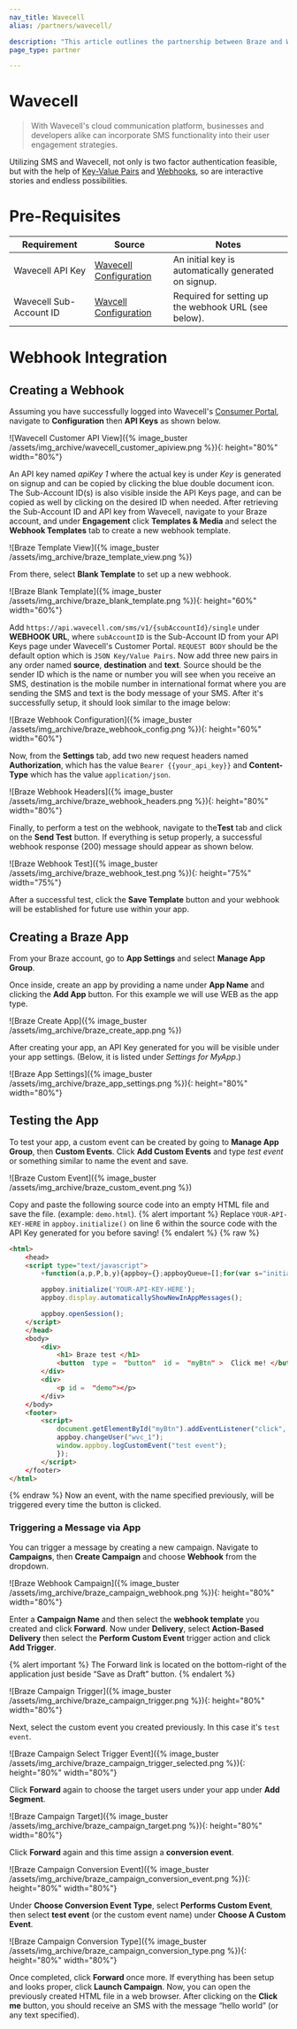 ```yaml
---
nav_title: Wavecell
alias: /partners/wavecell/

description: "This article outlines the partnership between Braze and Wavecell, cloud communication platform."
page_type: partner

---
```


# Wavecell
> With Wavecell's cloud communication platform, businesses and developers alike can incorporate SMS functionality into their user engagement strategies.

Utilizing SMS and Wavecell, not only is two factor authentication feasible, but with the help of [Key-Value Pairs]({{site.baseurl}}/user_guide/personalization_and_dynamic_content/key_value_pairs/) and [Webhooks]({{site.baseurl}}/user_guide/message_building_by_channel/webhooks/creating_a_webhook/), so are interactive stories and endless possibilities.

# Pre-Requisites

Requirement   |Source| Notes
--------------|------|-------------
Wavecell API Key | [Wavecell Configuration](https://app.wavecell.com) | An initial key is automatically generated on signup.
Wavecell Sub-Account ID | [Wavcell Configuration](https://app.wavecell.com) | Required for setting up the webhook URL (see below).

# Webhook Integration
## Creating a Webhook
Assuming you have successfully logged into Wavecell's [Consumer Portal](https://app.wavecell.com), navigate to **Configuration** then **API Keys** as shown below.

![Wavecell Customer API View]({% image_buster /assets/img_archive/wavecell_customer_apiview.png %}){: height="80%" width="80%"}

An API key named *apiKey 1* where the actual key is under *Key* is generated on signup and can be copied by clicking the blue double document icon.
The Sub-Account ID(s) is also visible inside the API Keys page, and can be copied as well by clicking on the desired ID when needed.
After retrieving the Sub-Account ID and API key from Wavecell, navigate to your Braze account, and under **Engagement** click **Templates & Media** and select the **Webhook Templates** tab to create a new webhook template.

![Braze Template View]({% image_buster /assets/img_archive/braze_template_view.png %})

From there, select **Blank Template** to set up a new webhook.

![Braze Blank Template]({% image_buster /assets/img_archive/braze_blank_template.png %}){: height="60%" width="60%"}

Add ``https://api.wavecell.com/sms/v1/{subAccountId}/single`` under​ **WEBHOOK URL**​,​ where
``subAccountID`` is the Sub-Account ID from your API Keys page under Wavecell's Customer Portal.
``REQUEST BODY``​ should be the default option which is  ``JSON Key/Value Pairs​``.
Now add three new pairs in any order named **source**, **destination** and **text**. Source should be the sender ID which is the name or number you will see when you receive an SMS, destination is the mobile number in international format where you are sending the SMS and text is the body message of your SMS.
After it's successfully setup, it should look similar to the image below:

![Braze Webhook Configuration]({% image_buster /assets/img_archive/braze_webhook_config.png %}){: height="60%" width="60%"}

Now, from the​ **Settings**​ tab, add two new request headers named **Authorization**​, which has the value ```Bearer {{your_api_key}}``` and **Content-Type** which has the value ``application/json``.

![Braze Webhook Headers]({% image_buster /assets/img_archive/braze_webhook_headers.png %}){: height="80%" width="80%"}

Finally, to perform a test on the webhook, navigate to the ​**Test​** tab and click on the **Send Test** button. If everything is setup properly, a successful webhook response (200) message should appear as shown below.

![Braze Webhook Test]({% image_buster /assets/img_archive/braze_webhook_test.png %}){: height="75%" width="75%"}

After a successful test, click the **Save Template** button and your webhook will be established for future use within your app.

## Creating a Braze App

From your Braze account, go to **App Settings** and select **Manage App Group**.

Once inside, create an app by providing a name under **App Name** and clicking the **Add App** button. For
this example we will use WEB as the app type.

![Braze Create App]({% image_buster /assets/img_archive/braze_create_app.png %})

After creating your app, an API Key generated for you will be visible under your app settings.
(Below, it is listed under *Settings for MyApp*.)

![Braze App Settings]({% image_buster /assets/img_archive/braze_app_settings.png %}){: height="80%" width="80%"}

## Testing the App
To test your app, a custom event can be created by going to **Manage App Group**, then **Custom Events**. Click **Add Custom Events** and type *test event* or something similar to name the event and save.

![Braze Custom Event]({% image_buster /assets/img_archive/braze_custom_event.png %})

Copy and paste the following source code into an empty HTML file and save the file. (example: ``demo.html``).
{% alert important %}
Replace ``YOUR-API-KEY-HERE`` in ``appboy.initialize()`` on line 6 within the source code with the API Key generated for you before saving!
{% endalert %}
{% raw %}
```html
<html>
    <​head​​>
    <script type="text/javascript">
        +function(a,p,P,b,y){appboy={};appboyQueue=[];for(var s="initialize destroy getDeviceId toggleAppboyLogging setLogger openSession changeUser requestImmediateDataFlush requestFeedRefresh subscribeToFeedUpdates requestContentCardsRefresh subscribeToContentCardsUpdates logCardImpressions logCardClick logCardDismissal logFeedDisplayed logContentCardsDisplayed logInAppMessageImpression logInAppMessageClick logInAppMessageButtonClick logInAppMessageHtmlClick subscribeToInAppMessage subscribeToNewInAppMessages removeSubscription removeAllSubscriptions logCustomEvent logPurchase isPushSupported isPushBlocked isPushGranted isPushPermissionGranted registerAppboyPushMessages unregisterAppboyPushMessages submitFeedback trackLocation stopWebTracking resumeWebTracking wipeData ab ab.DeviceProperties ab.User ab.User.Genders ab.User.NotificationSubscriptionTypes ab.User.prototype.getUserId ab.User.prototype.setFirstName ab.User.prototype.setLastName ab.User.prototype.setEmail ab.User.prototype.setGender ab.User.prototype.setDateOfBirth ab.User.prototype.setCountry ab.User.prototype.setHomeCity ab.User.prototype.setLanguage ab.User.prototype.setEmailNotificationSubscriptionType ab.User.prototype.setPushNotificationSubscriptionType ab.User.prototype.setPhoneNumber ab.User.prototype.setAvatarImageUrl ab.User.prototype.setLastKnownLocation ab.User.prototype.setUserAttribute ab.User.prototype.setCustomUserAttribute ab.User.prototype.addToCustomAttributeArray ab.User.prototype.removeFromCustomAttributeArray ab.User.prototype.incrementCustomUserAttribute ab.User.prototype.addAlias ab.User.prototype.setCustomLocationAttribute ab.InAppMessage ab.InAppMessage.SlideFrom ab.InAppMessage.ClickAction ab.InAppMessage.DismissType ab.InAppMessage.OpenTarget ab.InAppMessage.ImageStyle ab.InAppMessage.TextAlignment ab.InAppMessage.Orientation ab.InAppMessage.CropType ab.InAppMessage.prototype.subscribeToClickedEvent ab.InAppMessage.prototype.subscribeToDismissedEvent ab.InAppMessage.prototype.removeSubscription ab.InAppMessage.prototype.removeAllSubscriptions ab.InAppMessage.Button ab.InAppMessage.Button.prototype.subscribeToClickedEvent ab.InAppMessage.Button.prototype.removeSubscription ab.InAppMessage.Button.prototype.removeAllSubscriptions ab.SlideUpMessage ab.ModalMessage ab.FullScreenMessage ab.HtmlMessage ab.ControlMessage ab.Feed ab.Feed.prototype.getUnreadCardCount ab.ContentCards ab.ContentCards.prototype.getUnviewedCardCount ab.Card ab.ClassicCard ab.CaptionedImage ab.Banner ab.ControlCard ab.WindowUtils display display.automaticallyShowNewInAppMessages display.showInAppMessage display.showFeed display.destroyFeed display.toggleFeed display.showContentCards display.hideContentCards display.toggleContentCards sharedLib".split(" "),i=0;i<s.length;i++){for(var m=s[i],k=appboy,l=m.split("."),j=0;j<l.length-1;j++)k=k[l[j]];k[l[j]]=(new Function("return function "+m.replace(/\./g,"_")+"(){appboyQueue.push(arguments); return true}"))()}appboy.getUser=function(){return new appboy.ab.User};appboy.getCachedFeed=function(){return new appboy.ab.Feed};appboy.getCachedContentCards=function(){return new appboy.ab.ContentCards};(y=p.createElement(P)).type='text/javascript';y.src='https://js.appboycdn.com/web-sdk/2.2/appboy.min.js';y.async=1;(b=p.getElementsByTagName(P)[0]).parentNode.insertBefore(y,b)}(window,document,'script');

        appboy.initialize('YOUR-API-KEY-HERE');
        appboy.display.automaticallyShowNewInAppMessages();

        appboy.openSession();
    </script>
    </head​​>
    <​body​​>
        <div​​>
            <h1> Braze test​ </h1​​>
            <button​​ ​ type​ = ​ "button"​ ​ id​ = ​ "myBtn"​ > ​ Click me!​ </button​​>
        </div​​>
        <div​​>
            ​<p​ id​ = ​ "demo"​><​/p>
        <​/div​​>
    <​/body>
    <footer>
        <script​​>
            document.getElementById("myBtn").addEventListener("click", function(){
            appboy.changeUser("wvc_1");
            window.appboy.logCustomEvent("test event");
            });
        </script>
    <​/footer>
</html>
```
{% endraw %}
Now an event, with the name specified previously, will be triggered every time the button is clicked.
### Triggering a Message via App
You can trigger a message by creating a new campaign. Navigate to **Campaigns**, then **Create Campaign** and choose
**Webhook** from the dropdown.

![Braze Webhook Campaign]({% image_buster /assets/img_archive/braze_campaign_webhook.png %}){: height="80%" width="80%"}

Enter a **Campaign Name** and then select the **webhook template** you created and click **Forward**.
Now under **Delivery**, select **Action-Based Delivery** then select the **Perform Custom Event** trigger action and click **Add Trigger**.

{% alert important %}
The Forward link is located on the bottom-right of the application just beside “Save as Draft” button.
{% endalert %}

![Braze Campaign Trigger]({% image_buster /assets/img_archive/braze_campaign_trigger.png %}){: height="80%" width="80%"}

Next, select the custom event you created previously. In this case it's ```test event```.

![Braze Campaign Select Trigger Event]({% image_buster /assets/img_archive/braze_campaign_trigger_selected.png %}){: height="80%" width="80%"}

Click **Forward** again to choose the target users under your app under **Add Segment**.

![Braze Campaign Target]({% image_buster /assets/img_archive/braze_campaign_target.png %}){: height="80%" width="80%"}

Click **Forward** again and this time assign a **conversion event**.

![Braze Campaign Conversion Event]({% image_buster /assets/img_archive/braze_campaign_conversion_event.png %}){: height="80%" width="80%"}

Under **Choose Conversion Event Type**, select **Performs Custom Event**, then select **test event** (or the custom event name) under **Choose A Custom Event**.

![Braze Campaign Conversion Type]({% image_buster /assets/img_archive/braze_campaign_conversion_type.png %}){: height="80%" width="80%"}

Once completed, click **Forward** once more. If everything has been setup and looks proper, click **Launch Campaign**.
Now, you can open the previously created HTML file in a web browser. After clicking on the **Click me** button, you should receive an SMS with the message “hello world” (or any text specified).
